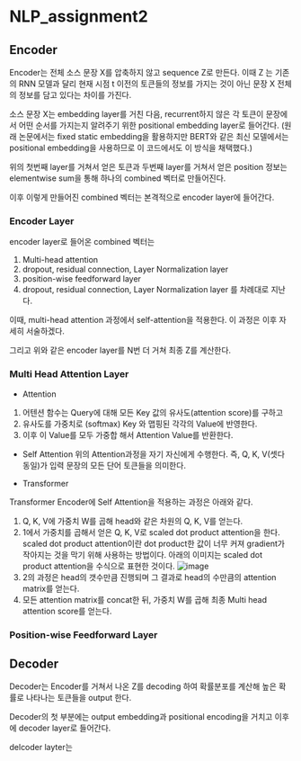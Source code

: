 # NLP_assignment2

## Encoder
 
Encoder는 전체 소스 문장 X를 압축하지 않고 sequence Z로 만든다. 이때 Z 는 기존의 RNN 모델과 달리 현재 시점 t 이전의 토큰들의 정보를 가지는 것이 아닌 문장 X 전체의 정보를 담고 있다는 차이를 가진다.

소스 문장 X는 embedding layer를 거친 다음, recurrent하지 않은 각 토큰이 문장에서 어떤 순서를 가지는지 알려주기 위한 positional embedding layer로 들어간다.
(원래 논문에서는 fixed static embedding을 활용하지만 BERT와 같은 최신 모델에서는 positional embedding을 사용하므로 이 코드에서도 이 방식을 채택했다.)

위의 첫번째 layer를 거쳐서 얻은 토큰과 두번째 layer를 거쳐서 얻은 position 정보는 elementwise sum을 통해 하나의 combined 벡터로 만들어진다.

이후 이렇게 만들어진 combined 벡터는 본격적으로 encoder layer에 들어간다.

### Encoder Layer

encoder layer로 들어온 combined 벡터는 
1. Multi-head attention
2. dropout, residual connection, Layer Normalization layer
3. position-wise feedforward layer
4. dropout, residual connection, Layer Normalization layer
를 차례대로 지난다.

이때, multi-head attention 과정에서 self-attention을 적용한다. 이 과정은 이후 자세히 서술하겠다.

그리고 위와 같은 encoder layer를 N번 더 거쳐 최종 Z를 계산한다.

### Multi Head Attention Layer

- Attention
 1. 어텐션 함수는 Query에 대해 모든 Key 값의 유사도(attention score)를 구하고
 2. 유사도를 가중치로 (softmax) Key 와 맵핑된 각각의 Value에 반영한다.
 3. 이후 이 Value를 모두 가중합 해서 Attention Value를 반환한다.

- Self Attention
 위의 Attention과정을 자기 자신에게 수행한다. 즉, Q, K, V(셋다 동일)가 입력 문장의 모든 단어 토큰들을 의미한다.

- Transformer
 
 Transformer Encoder에 Self Attention을 적용하는 과정은 아래와 같다.
 1. Q, K, V에 가중치 W를 곱해 head와 같은 차원의 Q, K, V를 얻는다.
 2. 1에서 가중치를 곱해서 얻은 Q, K, V로 scaled dot product attention을 한다. scaled dot product attention이란 dot product한 값이 너무 커져 gradient가 작아지는 것을 막기 위해 사용하는 방법이다. 아래의 이미지는 scaled dot product attention을 수식으로 표현한 것이다.
![image](https://user-images.githubusercontent.com/48917098/201504506-9b876745-3319-4220-8a3d-d6d12d523d2d.png)
 3. 2의 과정은 head의 갯수만큼 진행되며 그 결과로 head의 수만큼의 attention matrix를 얻는다. 
 4. 모든 attention matrix를 concat한 뒤, 가중치 W를 곱해 최종 Multi head attention score를 얻는다.

### Position-wise Feedforward Layer


## Decoder

Decoder는 Encoder를 거쳐서 나온 Z를 decoding 하여 확률분포를 계산해 높은 확률로 나타나는 토큰들을 output 한다.

Decoder의 첫 부분에는 output embedding과 positional encoding을 거치고 이후에 decoder layer로 들어간다.

delcoder layter는
